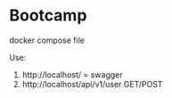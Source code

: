 # Bootcamp

docker compose file

Use:
1) http://localhost/ = swagger
2) http://localhost/api/v1/user GET/POST
